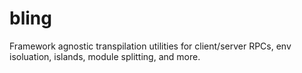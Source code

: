 # bling

Framework agnostic transpilation utilities for client/server RPCs, env isoluation, islands, module splitting, and more.

<!-- Use the force, Luke! -->
